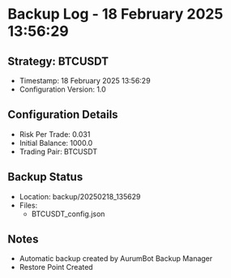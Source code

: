 # Backup Log - 18 February 2025 13:56:29

## Strategy: BTCUSDT
- Timestamp: 18 February 2025 13:56:29
- Configuration Version: 1.0

## Configuration Details
- Risk Per Trade: 0.031
- Initial Balance: 1000.0
- Trading Pair: BTCUSDT

## Backup Status
- Location: backup/20250218_135629
- Files:
  - BTCUSDT_config.json
  
## Notes
- Automatic backup created by AurumBot Backup Manager
- Restore Point Created

